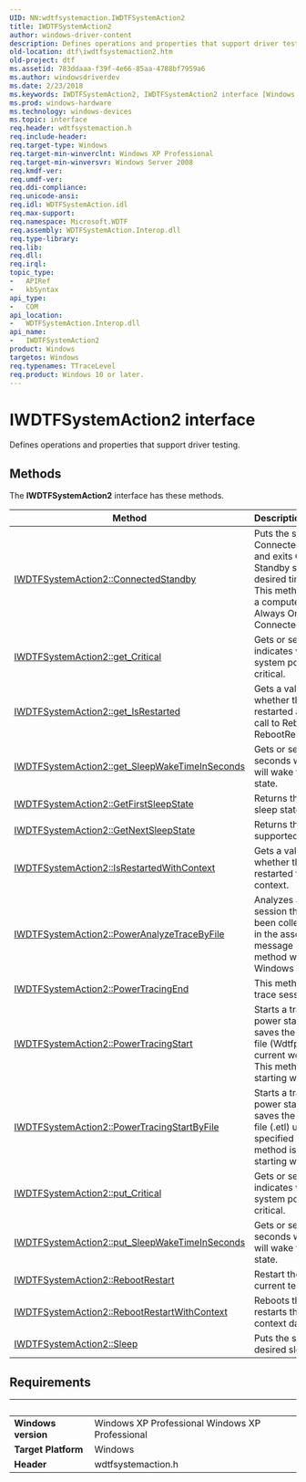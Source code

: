 ```yaml
---
UID: NN:wdtfsystemaction.IWDTFSystemAction2
title: IWDTFSystemAction2
author: windows-driver-content
description: Defines operations and properties that support driver testing.
old-location: dtf\iwdtfsystemaction2.htm
old-project: dtf
ms.assetid: 783ddaaa-f39f-4e66-85aa-4788bf7959a6
ms.author: windowsdriverdev
ms.date: 2/23/2018
ms.keywords: IWDTFSystemAction2, IWDTFSystemAction2 interface [Windows Device Testing Framework], IWDTFSystemAction2 interface [Windows Device Testing Framework], described, Microsoft.WDTF.IWDTFSystemAction2, dtf.iwdtfsystemaction2, wdtfsystemaction/IWDTFSystemAction2
ms.prod: windows-hardware
ms.technology: windows-devices
ms.topic: interface
req.header: wdtfsystemaction.h
req.include-header: 
req.target-type: Windows
req.target-min-winverclnt: Windows XP Professional
req.target-min-winversvr: Windows Server 2008
req.kmdf-ver: 
req.umdf-ver: 
req.ddi-compliance: 
req.unicode-ansi: 
req.idl: WDTFSystemAction.idl
req.max-support: 
req.namespace: Microsoft.WDTF
req.assembly: WDTFSystemAction.Interop.dll
req.type-library: 
req.lib: 
req.dll: 
req.irql: 
topic_type:
-	APIRef
-	kbSyntax
api_type:
-	COM
api_location:
-	WDTFSystemAction.Interop.dll
api_name:
-	IWDTFSystemAction2
product: Windows
targetos: Windows
req.typenames: TTraceLevel
req.product: Windows 10 or later.
---
```


# IWDTFSystemAction2 interface

Defines operations and properties that support driver testing.

## Methods

<p>The <b>IWDTFSystemAction2</b> interface has these methods.</p>

| Method | Description |
| ---- |:---- |
| [IWDTFSystemAction2::ConnectedStandby](nf-wdtfsystemaction-iwdtfsystemaction2-connectedstandby.md) | Puts the system into Connected Standby state and exits Connected Standby state after the desired time has passed. This method only works on a computer that supports Always On Always Connected (AOAC). |
| [IWDTFSystemAction2::get_Critical](nf-wdtfsystemaction-iwdtfsystemaction2-get_critical.md) | Gets or sets a value that indicates whether the the system power state is critical. |
| [IWDTFSystemAction2::get_IsRestarted](nf-wdtfsystemaction-iwdtfsystemaction2-get_isrestarted.md) | Gets a value that indicates whether the test script restarted as a result of a call to RebootRestart or RebootRestartWithContext. |
| [IWDTFSystemAction2::get_SleepWakeTimeInSeconds](nf-wdtfsystemaction-iwdtfsystemaction2-get_sleepwaketimeinseconds.md) | Gets or sets the time in seconds when the system will wake from the sleep state. |
| [IWDTFSystemAction2::GetFirstSleepState](nf-wdtfsystemaction-iwdtfsystemaction2-getfirstsleepstate.md) | Returns the first supported sleep state. |
| [IWDTFSystemAction2::GetNextSleepState](nf-wdtfsystemaction-iwdtfsystemaction2-getnextsleepstate.md) | Returns the next supported sleep state. |
| [IWDTFSystemAction2::IsRestartedWithContext](nf-wdtfsystemaction-iwdtfsystemaction2-isrestartedwithcontext.md) | Gets a value that indicates whether the test script was restarted for a specific context. |
| [IWDTFSystemAction2::PowerAnalyzeTraceByFile](nf-wdtfsystemaction-iwdtfsystemaction2-poweranalyzetracebyfile.md) | Analyzes a power trace session that has already been collected and stored in the associated trace message (.etl) log file. This method will only work on Windows 8 and above. |
| [IWDTFSystemAction2::PowerTracingEnd](nf-wdtfsystemaction-iwdtfsystemaction2-powertracingend.md) | This method ends a power trace session. |
| [IWDTFSystemAction2::PowerTracingStart](nf-wdtfsystemaction-iwdtfsystemaction2-powertracingstart.md) | Starts a trace session for power state transitions and saves the trace message file (Wdtfpwr.etl) in the current working directory. This method is available starting with Windows 8. |
| [IWDTFSystemAction2::PowerTracingStartByFile](nf-wdtfsystemaction-iwdtfsystemaction2-powertracingstartbyfile.md) | Starts a trace session for power state transitions and saves the trace message file (.etl) using the specified path. This method is available starting with Windows 8. |
| [IWDTFSystemAction2::put_Critical](nf-wdtfsystemaction-iwdtfsystemaction2-put_critical.md) | Gets or sets a value that indicates whether the the system power state is critical. |
| [IWDTFSystemAction2::put_SleepWakeTimeInSeconds](nf-wdtfsystemaction-iwdtfsystemaction2-put_sleepwaketimeinseconds.md) | Gets or sets the time in seconds when the system will wake from the sleep state. |
| [IWDTFSystemAction2::RebootRestart](nf-wdtfsystemaction-iwdtfsystemaction2-rebootrestart.md) | Restart the system and the current test. |
| [IWDTFSystemAction2::RebootRestartWithContext](nf-wdtfsystemaction-iwdtfsystemaction2-rebootrestartwithcontext.md) | Reboots the system and restarts the test script with context data. |
| [IWDTFSystemAction2::Sleep](nf-wdtfsystemaction-iwdtfsystemaction2-sleep.md) | Puts the system into the desired sleep state. |


## Requirements
| &nbsp; | &nbsp; |
| ---- |:---- |
| **Windows version** | Windows XP Professional Windows XP Professional |
| **Target Platform** | Windows |
| **Header** | wdtfsystemaction.h |